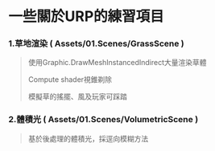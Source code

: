 # 一些關於URP的練習項目
### 1.草地渲染 ( Assets/01.Scenes/GrassScene )
>使用Graphic.DrawMeshInstancedIndirect大量渲染草體
>
>Compute shader視錐剃除
>
>模擬草的搖擺、風及玩家可踩踏

### 2.體積光 ( Assets/01.Scenes/VolumetricScene )
>基於後處理的體積光，採逕向模糊方法

